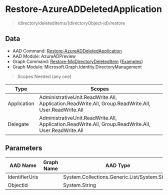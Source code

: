 # Restore-AzureADDeletedApplication

> /directory/deletedItems/{directoryObject-id}/restore

## Data

+ AAD Command: [Restore-AzureADDeletedApplication](https://docs.microsoft.com/en-us/powershell/module/AzureAD/Restore-AzureADDeletedApplication?view=azureadps-2.0-preview)
+ AAD Module: AzureADPreview
+ Graph Command: [Restore-MgDirectoryDeletedItem](https://docs.microsoft.com/en-us/powershell/module/Microsoft.Graph.Identity.DirectoryManagement/Restore-MgDirectoryDeletedItem) ([Examples](https://github.com/orgs/msgraph/discussions?discussions_q=Restore-MgDirectoryDeletedItem))
+ Graph Module: Microsoft.Graph.Identity.DirectoryManagement

> Scopes Needed (any one)

|Type|Scopes|
|---|---|
|Application|AdministrativeUnit.ReadWrite.All, Application.ReadWrite.All, Group.ReadWrite.All, User.ReadWrite.All|
|Delegate|AdministrativeUnit.ReadWrite.All, Application.ReadWrite.All, Group.ReadWrite.All, User.ReadWrite.All|

## Parameters

|AAD Name|Graph Name|AAD Type|Graph Type|Infos|
|---|---|---|---|---|
|IdentifierUris||System.Collections.Generic.List/System.String|||
|ObjectId||System.String|||

